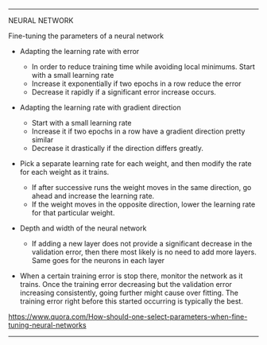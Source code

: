 ********************************************
NEURAL NETWORK

Fine-tuning the parameters of a neural network

* Adapting the learning rate with error

    * In order to reduce training time while avoiding local minimums. Start with a small learning rate
    * Increase it exponentially if two epochs in a row reduce the error
    * Decrease it rapidly if a significant error increase occurs.
    
* Adapting the learning rate with gradient direction
    
    * Start with a small learning rate
    * Increase it if two epochs in a row have a gradient direction pretty similar
    * Decrease it drastically if the direction differs greatly.

* Pick a separate learning rate for each weight, and then modify the rate for each weight as it trains. 
    * If after successive runs the weight moves in the same direction, go ahead and increase the learning rate. 
    * If the weight moves in the opposite direction, lower the learning rate for that particular weight.
*  Depth and width of the neural network
    * If adding a new layer does not provide a significant decrease in the validation error, then there most likely is no need to add more layers. Same goes for the neurons in each layer
*  When a certain training error is stop there, monitor the network as it trains. Once the training error decreasing but the validation error increasing consistently, going further might cause over fitting. The training error right before this started occurring is typically the best.

https://www.quora.com/How-should-one-select-parameters-when-fine-tuning-neural-networks



********************************************